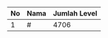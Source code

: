 | No | Nama            | Jumlah Level |
|----|-----------------|--------------|
| 1  | #    |    4706        |
